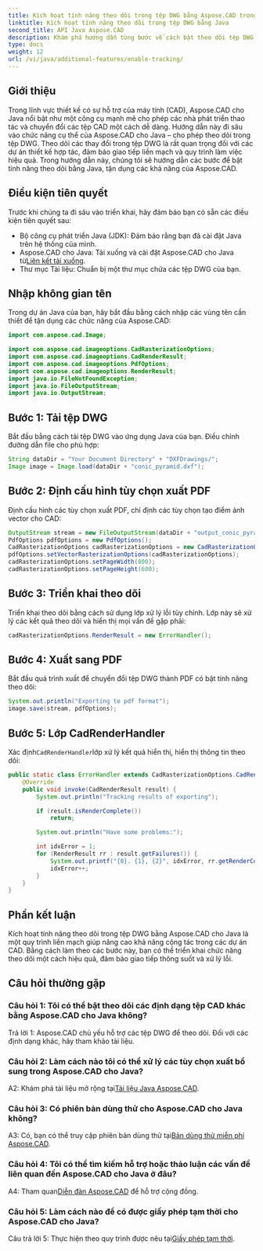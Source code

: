 ```yaml
---
title: Kích hoạt tính năng theo dõi trong tệp DWG bằng Aspose.CAD trong Java
linktitle: Kích hoạt tính năng theo dõi trong tệp DWG bằng Java
second_title: API Java Aspose.CAD
description: Khám phá hướng dẫn từng bước về cách bật theo dõi tệp DWG trong Java bằng Aspose.CAD, đảm bảo cộng tác liền mạch trong các dự án CAD.
type: docs
weight: 12
url: /vi/java/additional-features/enable-tracking/
---
```

## Giới thiệu

Trong lĩnh vực thiết kế có sự hỗ trợ của máy tính (CAD), Aspose.CAD cho Java nổi bật như một công cụ mạnh mẽ cho phép các nhà phát triển thao tác và chuyển đổi các tệp CAD một cách dễ dàng. Hướng dẫn này đi sâu vào chức năng cụ thể của Aspose.CAD cho Java – cho phép theo dõi trong tệp DWG. Theo dõi các thay đổi trong tệp DWG là rất quan trọng đối với các dự án thiết kế hợp tác, đảm bảo giao tiếp liền mạch và quy trình làm việc hiệu quả. Trong hướng dẫn này, chúng tôi sẽ hướng dẫn các bước để bật tính năng theo dõi bằng Java, tận dụng các khả năng của Aspose.CAD.

## Điều kiện tiên quyết

Trước khi chúng ta đi sâu vào triển khai, hãy đảm bảo bạn có sẵn các điều kiện tiên quyết sau:

- Bộ công cụ phát triển Java (JDK): Đảm bảo rằng bạn đã cài đặt Java trên hệ thống của mình.
-  Aspose.CAD cho Java: Tải xuống và cài đặt Aspose.CAD cho Java từ[Liên kết tải xuống](https://releases.aspose.com/cad/java/).
- Thư mục Tài liệu: Chuẩn bị một thư mục chứa các tệp DWG của bạn.

## Nhập không gian tên

Trong dự án Java của bạn, hãy bắt đầu bằng cách nhập các vùng tên cần thiết để tận dụng các chức năng của Aspose.CAD:

```java
import com.aspose.cad.Image;

import com.aspose.cad.imageoptions.CadRasterizationOptions;
import com.aspose.cad.imageoptions.CadRenderResult;
import com.aspose.cad.imageoptions.PdfOptions;
import com.aspose.cad.imageoptions.RenderResult;
import java.io.FileNotFoundException;
import java.io.FileOutputStream;
import java.io.OutputStream;
```

## Bước 1: Tải tệp DWG

Bắt đầu bằng cách tải tệp DWG vào ứng dụng Java của bạn. Điều chỉnh đường dẫn file cho phù hợp:

```java
String dataDir = "Your Document Directory" + "DXFDrawings/";
Image image = Image.load(dataDir + "conic_pyramid.dxf");
```

## Bước 2: Định cấu hình tùy chọn xuất PDF

Định cấu hình các tùy chọn xuất PDF, chỉ định các tùy chọn tạo điểm ảnh vector cho CAD:

```java
OutputStream stream = new FileOutputStream(dataDir + "output_conic_pyramid.pdf");
PdfOptions pdfOptions = new PdfOptions();
CadRasterizationOptions cadRasterizationOptions = new CadRasterizationOptions();
pdfOptions.setVectorRasterizationOptions(cadRasterizationOptions);
cadRasterizationOptions.setPageWidth(800);
cadRasterizationOptions.setPageHeight(600);
```

## Bước 3: Triển khai theo dõi

Triển khai theo dõi bằng cách sử dụng lớp xử lý lỗi tùy chỉnh. Lớp này sẽ xử lý các kết quả theo dõi và hiển thị mọi vấn đề gặp phải:

```java
cadRasterizationOptions.RenderResult = new ErrorHandler();
```

## Bước 4: Xuất sang PDF

Bắt đầu quá trình xuất để chuyển đổi tệp DWG thành PDF có bật tính năng theo dõi:

```java
System.out.println("Exporting to pdf format");
image.save(stream, pdfOptions);
```

## Bước 5: Lớp CadRenderHandler

 Xác định`CadRenderHandler`lớp xử lý kết quả hiển thị, hiển thị thông tin theo dõi:

```java
public static class ErrorHandler extends CadRasterizationOptions.CadRenderHandler {
    @Override
    public void invoke(CadRenderResult result) {
        System.out.println("Tracking results of exporting");

        if (result.isRenderComplete())
            return;

        System.out.println("Have some problems:");

        int idxError = 1;
        for (RenderResult rr : result.getFailures()) {
            System.out.printf("{0}. {1}, {2}", idxError, rr.getRenderCode(), rr.getMessage());
            idxError++;
        }
    }
}
```

## Phần kết luận

Kích hoạt tính năng theo dõi trong tệp DWG bằng Aspose.CAD cho Java là một quy trình liền mạch giúp nâng cao khả năng cộng tác trong các dự án CAD. Bằng cách làm theo các bước này, bạn có thể triển khai chức năng theo dõi một cách hiệu quả, đảm bảo giao tiếp thông suốt và xử lý lỗi.

## Câu hỏi thường gặp

### Câu hỏi 1: Tôi có thể bật theo dõi các định dạng tệp CAD khác bằng Aspose.CAD cho Java không?

Trả lời 1: Aspose.CAD chủ yếu hỗ trợ các tệp DWG để theo dõi. Đối với các định dạng khác, hãy tham khảo tài liệu.

### Câu hỏi 2: Làm cách nào tôi có thể xử lý các tùy chọn xuất bổ sung trong Aspose.CAD cho Java?

 A2: Khám phá tài liệu mở rộng tại[Tài liệu Java Aspose.CAD](https://reference.aspose.com/cad/java/).

### Câu hỏi 3: Có phiên bản dùng thử cho Aspose.CAD cho Java không?

 A3: Có, bạn có thể truy cập phiên bản dùng thử tại[Bản dùng thử miễn phí Aspose.CAD](https://releases.aspose.com/).

### Câu hỏi 4: Tôi có thể tìm kiếm hỗ trợ hoặc thảo luận các vấn đề liên quan đến Aspose.CAD cho Java ở đâu?

 A4: Tham quan[Diễn đàn Aspose.CAD](https://forum.aspose.com/c/cad/19) để hỗ trợ cộng đồng.

### Câu hỏi 5: Làm cách nào để có được giấy phép tạm thời cho Aspose.CAD cho Java?

 Câu trả lời 5: Thực hiện theo quy trình được nêu tại[Giấy phép tạm thời](https://purchase.aspose.com/temporary-license/).